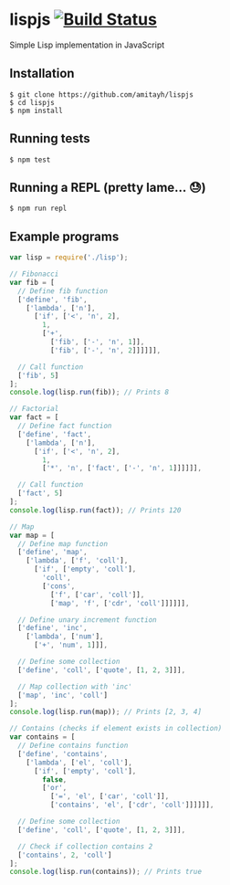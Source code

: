 # lispjs [![Build Status](https://travis-ci.org/amitayh/lispjs.svg?branch=master)](https://travis-ci.org/amitayh/lispjs)

Simple Lisp implementation in JavaScript

## Installation

```
$ git clone https://github.com/amitayh/lispjs
$ cd lispjs
$ npm install
```

## Running tests

```
$ npm test
```

## Running a REPL (pretty lame... :sweat:)

```
$ npm run repl
```

## Example programs

```javascript
var lisp = require('./lisp');

// Fibonacci
var fib = [
  // Define fib function
  ['define', 'fib',
    ['lambda', ['n'],
      ['if', ['<', 'n', 2],
        1,
        ['+',
          ['fib', ['-', 'n', 1]],
          ['fib', ['-', 'n', 2]]]]]],

  // Call function
  ['fib', 5]
];
console.log(lisp.run(fib)); // Prints 8

// Factorial
var fact = [
  // Define fact function
  ['define', 'fact',
    ['lambda', ['n'],
      ['if', ['<', 'n', 2],
        1,
        ['*', 'n', ['fact', ['-', 'n', 1]]]]]],

  // Call function
  ['fact', 5]
];
console.log(lisp.run(fact)); // Prints 120

// Map
var map = [
  // Define map function
  ['define', 'map',
    ['lambda', ['f', 'coll'],
      ['if', ['empty', 'coll'],
        'coll',
        ['cons',
          ['f', ['car', 'coll']],
          ['map', 'f', ['cdr', 'coll']]]]]],

  // Define unary increment function
  ['define', 'inc',
    ['lambda', ['num'],
      ['+', 'num', 1]]],

  // Define some collection
  ['define', 'coll', ['quote', [1, 2, 3]]],

  // Map collection with 'inc'
  ['map', 'inc', 'coll']
];
console.log(lisp.run(map)); // Prints [2, 3, 4]

// Contains (checks if element exists in collection)
var contains = [
  // Define contains function
  ['define', 'contains',
    ['lambda', ['el', 'coll'],
      ['if', ['empty', 'coll'],
        false,
        ['or',
          ['=', 'el', ['car', 'coll']],
          ['contains', 'el', ['cdr', 'coll']]]]]],

  // Define some collection
  ['define', 'coll', ['quote', [1, 2, 3]]],

  // Check if collection contains 2
  ['contains', 2, 'coll']
];
console.log(lisp.run(contains)); // Prints true
```
